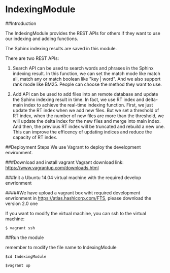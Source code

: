 # IndexingModule  

##Introduction

The IndexingModule provides the REST APIs for others if they want to use our indexing and adding functions. 

The Sphinx indexing results are saved in this module.

There are two REST APIs: 

 1. Search API can be used to search words and phrases in the Sphinx indexing result. In this function, we can set the match mode like match all, match any or match boolean like "key | word". And we also support rank mode like BM25. People can choose the method they want to use.

 2. Add API can be used to add files into an remote database and update the Sphinx indexing result in time. In fact, we use RT index and delta-main index to achieve the real-time indexing function. First, we just update the RT index when we add new files. But we set a threshold of RT index, when the number of new files are more than the threshold, we will update the delta index for the new files and merge into main index. And then, the previous RT index will be truncated and rebuild a new one. This can improve the efficency of updating indices and reduce the capacity of RT index.


##Deployment Steps
We use Vagrant to deploy the development environment.

###Download and install vagrant
Vagrant download link: https://www.vagrantup.com/downloads.html

###Init a Ubuntu 14.04 virtual machine with the required develop envrionment

#####We have upload a vagrant box wiht required development envrionment in https://atlas.hashicorp.com/FTS, please download the version 2.0 one


If you want to modify the virtual machine, you can ssh to the virtual machine:
```
$ vagrant ssh
```

##Run the module

remember to modify the file name to IndexingModule
```
$cd IndexingModule
```
```
$vagrant up
```
